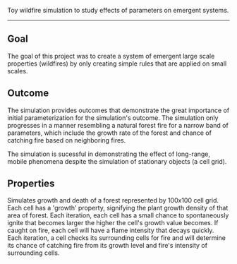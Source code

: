 Toy wildfire simulation to study effects of parameters on emergent systems.

---
## Goal
The goal of this project was to create a system of emergent large scale properties (wildfires) by only creating simple rules that are applied on small scales.

## Outcome
The simulation provides outcomes that demonstrate the great importance of initial parameterization for the simulation's outcome. The simulation only progresses in a manner resembling a natural forest fire for a narrow band of parameters, which include the growth rate of the forest and chance of catching fire based on neighboring fires.

The simulation is sucessful in demonstrating the effect of long-range, mobile phenomena despite the simulation of stationary objects (a cell grid).

## Properties

Simulates growth and death of a forest represented by 100x100 cell grid. Each cell has a 'growth' property, signifying the plant growth density of that area of forest. Each iteration, each cell has a small chance to spontaneously ignite that becomes larger the higher the cell's growth value becomes. If caught on fire, each cell will have a flame intensity that decays quickly. Each iteration, a cell checks its surrounding cells for fire and will determine its chance of catching fire from its growth level and fire's intensity of surrounding cells.